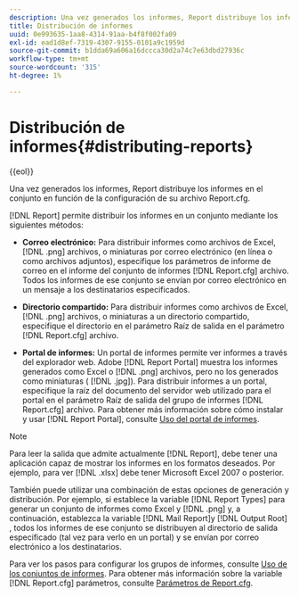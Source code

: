 ```yaml
---
description: Una vez generados los informes, Report distribuye los informes en el conjunto en función de la configuración de su archivo Report.cfg.
title: Distribución de informes
uuid: 0e993635-1aa8-4314-91aa-b4f8f002fa09
exl-id: ead1d8ef-7319-4307-9155-0101a9c1959d
source-git-commit: b1dda69a606a16dccca30d2a74c7e63dbd27936c
workflow-type: tm+mt
source-wordcount: '315'
ht-degree: 1%

---
```


# Distribución de informes{#distributing-reports}

{{eol}}

Una vez generados los informes, Report distribuye los informes en el conjunto en función de la configuración de su archivo Report.cfg.

[!DNL Report] permite distribuir los informes en un conjunto mediante los siguientes métodos:

* **Correo electrónico:** Para distribuir informes como archivos de Excel, [!DNL .png] archivos, o miniaturas por correo electrónico (en línea o como archivos adjuntos), especifique los parámetros de informe de correo en el informe del conjunto de informes [!DNL Report.cfg] archivo. Todos los informes de ese conjunto se envían por correo electrónico en un mensaje a los destinatarios especificados.

* **Directorio compartido:** Para distribuir informes como archivos de Excel, [!DNL .png] archivos, o miniaturas a un directorio compartido, especifique el directorio en el parámetro Raíz de salida en el parámetro [!DNL Report.cfg] archivo.

* **Portal de informes:** Un portal de informes permite ver informes a través del explorador web. Adobe [!DNL Report Portal] muestra los informes generados como Excel o [!DNL .png] archivos, pero no los generados como miniaturas ( [!DNL .jpg]). Para distribuir informes a un portal, especifique la raíz del documento del servidor web utilizado para el portal en el parámetro Raíz de salida del grupo de informes [!DNL Report.cfg] archivo. Para obtener más información sobre cómo instalar y usar [!DNL Report Portal], consulte [Uso del portal de informes](../../home/c-rpt-oview/c-rpt-portal/c-rpt-portal.md#concept-f692210cad494c00865dbf325eb5ed35).

>[!NOTE]
>
>Para leer la salida que admite actualmente [!DNL Report], debe tener una aplicación capaz de mostrar los informes en los formatos deseados. Por ejemplo, para ver [!DNL .xlsx] debe tener Microsoft Excel 2007 o posterior.

También puede utilizar una combinación de estas opciones de generación y distribución. Por ejemplo, si establece la variable [!DNL Report Types] para generar un conjunto de informes como Excel y [!DNL .png] y, a continuación, establezca la variable [!DNL Mail Report]y [!DNL Output Root] , todos los informes de ese conjunto se distribuyen al directorio de salida especificado (tal vez para verlo en un portal) y se envían por correo electrónico a los destinatarios.

Para ver los pasos para configurar los grupos de informes, consulte [Uso de los conjuntos de informes](../../home/c-rpt-oview/c-work-rpt-sets/c-work-rpt-sets.md#concept-a5f078668e1245e684cb2a778c8803d5). Para obtener más información sobre la variable [!DNL Report.cfg] parámetros, consulte [Parámetros de Report.cfg](../../home/c-rpt-oview/c-rpt-param-ref/c-rpt-param.md#concept-838e59d72d3f4cb29ee15f5c7eb0ceff).
